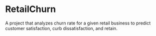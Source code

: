 # RetailChurn
A project that analyzes churn rate for a given retail business to predict customer satisfaction, curb dissatisfaction, and retain.

